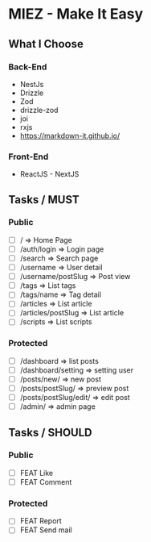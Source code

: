 # MIEZ - Make It Easy

## What I Choose

### Back-End

- NestJs
- Drizzle
- Zod
- drizzle-zod
- joi
- rxjs
- https://markdown-it.github.io/

### Front-End

- ReactJS - NextJS

## Tasks / MUST

### Public

- [ ] / => Home Page
- [ ] /auth/login => Login page
- [ ] /search => Search page
- [ ] /username => User detail
- [ ] /username/postSlug => Post view
- [ ] /tags => List tags
- [ ] /tags/name => Tag detail
- [ ] /articles => List article
- [ ] /articles/postSlug => List article
- [ ] /scripts => List scripts

### Protected

- [ ] /dashboard => list posts
- [ ] /dashboard/setting => setting user
- [ ] /posts/new/ => new post
- [ ] /posts/postSlug/ => preview post
- [ ] /posts/postSlug/edit/ => edit post
- [ ] /admin/ => admin page

## Tasks / SHOULD

### Public

- [ ] FEAT Like
- [ ] FEAT Comment

### Protected

- [ ] FEAT Report
- [ ] FEAT Send mail
